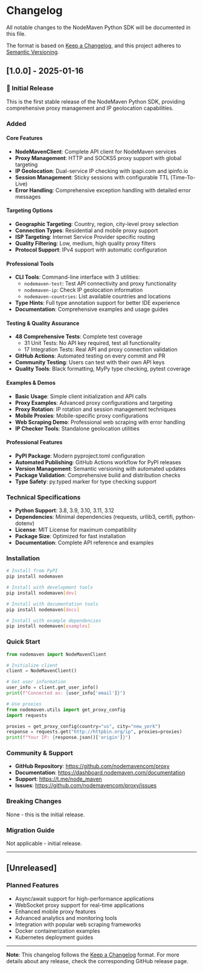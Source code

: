 # Changelog

All notable changes to the NodeMaven Python SDK will be documented in this file.

The format is based on [Keep a Changelog](https://keepachangelog.com/en/1.0.0/),
and this project adheres to [Semantic Versioning](https://semver.org/spec/v2.0.0.html).

## [1.0.0] - 2025-01-16

### 🎉 Initial Release

This is the first stable release of the NodeMaven Python SDK, providing comprehensive proxy management and IP geolocation capabilities.

### Added

#### Core Features
- **NodeMavenClient**: Complete API client for NodeMaven services
- **Proxy Management**: HTTP and SOCKS5 proxy support with global targeting
- **IP Geolocation**: Dual-service IP checking with ipapi.com and ipinfo.io
- **Session Management**: Sticky sessions with configurable TTL (Time-To-Live)
- **Error Handling**: Comprehensive exception handling with detailed error messages

#### Targeting Options
- **Geographic Targeting**: Country, region, city-level proxy selection
- **Connection Types**: Residential and mobile proxy support
- **ISP Targeting**: Internet Service Provider specific routing
- **Quality Filtering**: Low, medium, high quality proxy filters
- **Protocol Support**: IPv4 support with automatic configuration

#### Professional Tools
- **CLI Tools**: Command-line interface with 3 utilities:
  - `nodemaven-test`: Test API connectivity and proxy functionality
  - `nodemaven-ip`: Check IP geolocation information
  - `nodemaven-countries`: List available countries and locations
- **Type Hints**: Full type annotation support for better IDE experience
- **Documentation**: Comprehensive examples and usage guides

#### Testing & Quality Assurance
- **48 Comprehensive Tests**: Complete test coverage
  - 31 Unit Tests: No API key required, test all functionality
  - 17 Integration Tests: Real API and proxy connection validation
- **GitHub Actions**: Automated testing on every commit and PR
- **Community Testing**: Users can test with their own API keys
- **Quality Tools**: Black formatting, MyPy type checking, pytest coverage

#### Examples & Demos
- **Basic Usage**: Simple client initialization and API calls
- **Proxy Examples**: Advanced proxy configurations and targeting
- **Proxy Rotation**: IP rotation and session management techniques
- **Mobile Proxies**: Mobile-specific proxy configurations
- **Web Scraping Demo**: Professional web scraping with error handling
- **IP Checker Tools**: Standalone geolocation utilities

#### Professional Features
- **PyPI Package**: Modern pyproject.toml configuration
- **Automated Publishing**: GitHub Actions workflow for PyPI releases
- **Version Management**: Semantic versioning with automated updates
- **Package Validation**: Comprehensive build and distribution checks
- **Type Safety**: py.typed marker for type checking support

### Technical Specifications
- **Python Support**: 3.8, 3.9, 3.10, 3.11, 3.12
- **Dependencies**: Minimal dependencies (requests, urllib3, certifi, python-dotenv)
- **License**: MIT License for maximum compatibility
- **Package Size**: Optimized for fast installation
- **Documentation**: Complete API reference and examples

### Installation
```bash
# Install from PyPI
pip install nodemaven

# Install with development tools
pip install nodemaven[dev]

# Install with documentation tools  
pip install nodemaven[docs]

# Install with example dependencies
pip install nodemaven[examples]
```

### Quick Start
```python
from nodemaven import NodeMavenClient

# Initialize client
client = NodeMavenClient()

# Get user information
user_info = client.get_user_info()
print(f"Connected as: {user_info['email']}")

# Use proxies
from nodemaven.utils import get_proxy_config
import requests

proxies = get_proxy_config(country="us", city="new_york")
response = requests.get("http://httpbin.org/ip", proxies=proxies)
print(f"Your IP: {response.json()['origin']}")
```

### Community & Support
- **GitHub Repository**: https://github.com/nodemavencom/proxy
- **Documentation**: https://dashboard.nodemaven.com/documentation
- **Support**: https://t.me/node_maven
- **Issues**: https://github.com/nodemavencom/proxy/issues

### Breaking Changes
None - this is the initial release.

### Migration Guide
Not applicable - initial release.

---

## [Unreleased]

### Planned Features
- Async/await support for high-performance applications
- WebSocket proxy support for real-time applications
- Enhanced mobile proxy features
- Advanced analytics and monitoring tools
- Integration with popular web scraping frameworks
- Docker containerization examples
- Kubernetes deployment guides

---

**Note**: This changelog follows the [Keep a Changelog](https://keepachangelog.com/) format. For more details about any release, check the corresponding GitHub release page. 